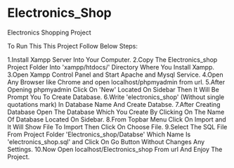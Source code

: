 # Electronics_Shop
Electronics Shopping Project

To Run This This Project Follow Below Steps:

1.Install Xampp Server Into Your Computer.
2.Copy The Electronics_shop Project Folder Into 'xampp/htdocs/' Directory Where You Install Xampp.
3.Open Xampp Control Panel and Start Apache and Mysql Service.
4.Open Any Browser like Chrome and open localhost/phpmyadmin from url.
5.After Opening phpmyadmin Click On 'New' Located On Sidebar Then It Will Be Prompt You To Create Database.
6.Write 'electronics_shop' (Without single quotations mark) In Database Name And Create Databse.
7.After Creating Database Open The Database Which You Create By Clicking On The Name Of Database Located On Sidebar.
8.From Topbar Menu Click On Import and It Will Show File To Import Then Click On Choose File.
9.Select The SQL File From Project Folder 'Electronics_shop/Databse' Which Name Is 'electronics_shop.sql' and Click On Go Button
  Without Changes Any Settings.
10.Now Open localhost/Electronics_shop From url And Enjoy The Project.
